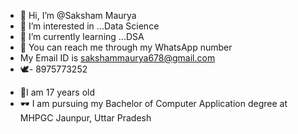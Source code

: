 - 👋 Hi, I’m @Saksham Maurya
- 👀 I’m interested in ...Data Science 
- 🌱 I’m currently learning ...DSA
- 💞️ You can reach me through my WhatsApp number
- My Email ID is sakshammaurya678@gmail.com
- 🕊️- 8975773252
<!---
--->
- 👋I am 17 years old
- 🕶️ I am pursuing my Bachelor of Computer Application degree at MHPGC Jaunpur, Uttar Pradesh 
